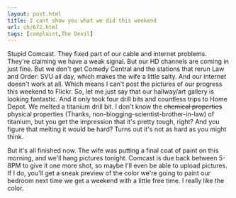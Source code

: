 ```yaml
---
layout: post.html
title: I cant show you what we did this weekend
url: ch/672.html
tags: [complaint,The Devil]
---
```

Stupid Comcast. They fixed part of our cable and internet problems. They're claiming we have a weak signal. But our HD channels are coming in just fine. But we don't get Comedy Central and the stations that rerun Law and Order: SVU all day, which makes the wife a little salty. And our internet doesn't work at all. Which means I can't post the pictures of our progress this weekend to Flickr. So, let me just say that our hallway/art gallery is looking fantastic. And it only took four drill bits and countless trips to Home Depot. We melted a titanium drill bit. I don't know the <del>chemical properties</del> physical properties (Thanks, non-blogging-scientist-brother-in-law) of titanium, but you get the impression that it's pretty tough, right? And you figure that melting it would be hard? Turns out it's not as hard as you might think.

But it's all finished now. The wife was putting a final coat of paint on this morning, and we'll hang pictures tonight. Comcast is due back between 5-8PM to give it one more shot, so maybe I'll even be able to upload pictures. If I do, you'll get a sneak preview of the color we're going to paint our bedroom next time we get a weekend with a little free time. I really like the color.
